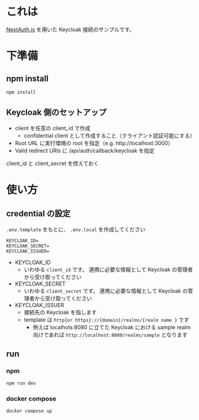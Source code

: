 # これは
[NextAuth.js](https://next-auth.js.org/) を用いた Keycloak 接続のサンプルです。

# 下準備
## npm install
```bash
npm install 
```

## Keycloak 側のセットアップ
- client を任意の client_id で作成
  - confidential client として作成すること（クライアント認証可能にする）
- Root URL に実行環境の root を指定（e.g. http://localhost:3000）
- Valid redirect URIs に /api/auth/callback/keycloak を指定

client_id と client_secret を控えておく

# 使い方
## credential の設定
`.env.template` をもとに、 `.env.local` を作成してください

```
KEYCLOAK_ID=
KEYCLOAK_SECRET=
KEYCLOAK_ISSUER=
```

- KEYCLOAK_ID 
  - いわゆる `client_id` です。 連携に必要な情報として Keycloak の管理者から受け取ってください
- KEYCLOAK_SECRET 
  - いわゆる `client_secret` です。 連携に必要な情報として Keycloak の管理者から受け取ってください
- KEYCLOAK_ISSUER
  - 接続先の Keycloak を指します
  - template は `http{or https}://{domain}/realms/{realm name }` です
    - 例えば localhots:8080 に立てた Keycloak における sample realm 向けであれば `http://localhost:8080/realms/sample` となります


## run
### npm 

```bash
npm run dev
```

### docker compose

```bash
docker compose up
```

